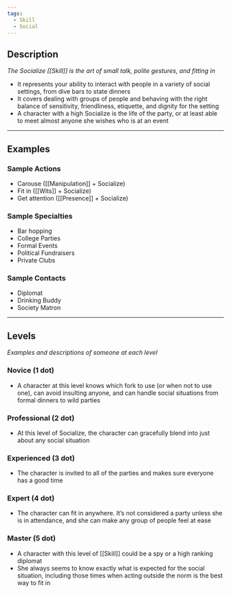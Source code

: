 ```yaml
---
tags:
  - Skill
  - Social
---
```


## Description

_The Socialize [[Skill]] is the art of small talk, polite gestures, and fitting in_
- It represents your ability to interact with people in a variety of social settings, from dive bars to state dinners
- It covers dealing with groups of people and behaving with the right balance of sensitivity, friendliness, etiquette, and dignity for the setting
- A character with a high Socialize is the life of the party, or at least able to meet almost anyone she wishes who is at an event

---

## Examples

### Sample Actions

- Carouse ([[Manipulation]] + Socialize)
- Fit in ([[Wits]] + Socialize)
- Get attention ([[Presence]] + Socialize)

### Sample Specialties

- Bar hopping
- College Parties
- Formal Events
- Political Fundraisers
- Private Clubs

### Sample Contacts

- Diplomat
- Drinking Buddy
- Society Matron

---

## Levels

_Examples and descriptions of someone at each level_

### Novice (1 dot)

- A character at this level knows which fork to use (or when not to use one), can avoid insulting anyone, and can handle social situations from formal dinners to wild parties

### Professional (2 dot)

- At this level of Socialize, the character can gracefully blend into just about any social situation

### Experienced (3 dot)

- The character is invited to all of the parties and makes sure everyone has a good time

### Expert (4 dot)

- The character can fit in anywhere. It’s not considered a party unless she is in attendance, and she can make any group of people feel at ease

### Master (5 dot)

- A character with this level of [[Skill]] could be a spy or a high ranking diplomat
- She always seems to know exactly what is expected for the social situation, including those times when acting outside the norm is the best way to fit in
